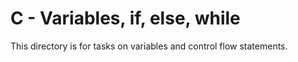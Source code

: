 # C - Variables, if, else, while
This directory is for tasks on variables and control flow statements.
